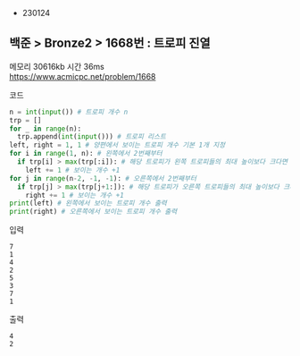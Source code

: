 - 230124
## 백준 > Bronze2 > 1668번 : 트로피 진열
메모리 30616kb 시간 36ms  
https://www.acmicpc.net/problem/1668  

코드
```python
n = int(input()) # 트로피 개수 n
trp = []
for _ in range(n):
  trp.append(int(input())) # 트로피 리스트
left, right = 1, 1 # 양편에서 보이는 트로피 개수 기본 1개 지정
for i in range(1, n): # 왼쪽에서 2번째부터
  if trp[i] > max(trp[:i]): # 해당 트로피가 왼쪽 트로피들의 최대 높이보다 크다면
    left += 1 # 보이는 개수 +1
for j in range(n-2, -1, -1): # 오른쪽에서 2번째부터
  if trp[j] > max(trp[j+1:]): # 해당 트로피가 오른쪽 트로피들의 최대 높이보다 크다면
    right += 1 # 보이는 개수 +1
print(left) # 왼쪽에서 보이는 트로피 개수 출력
print(right) # 오른쪽에서 보이는 트로피 개수 출력
```

입력
```
7
1
4
2
5
3
7
1
```

출력
```
4
2
```